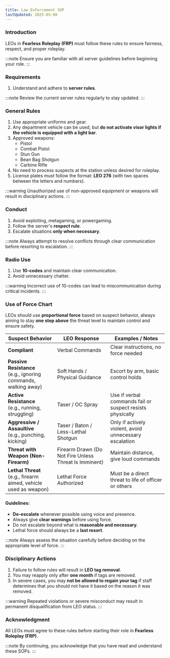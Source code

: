 ```yaml
---
title: Law Enforcement SOP
lastUpdated: 2025-05-08
---
```


### **Introduction**

LEOs in **Fearless Roleplay (FRP)** must follow these rules to ensure fairness, respect, and proper roleplay.

:::note
Ensure you are familiar with all server guidelines before beginning your role.
:::

### **Requirements**

1. Understand and adhere to **server rules**.

:::note
Review the current server rules regularly to stay updated.
:::

### **General Rules**

1. Use appropriate uniforms and gear.
2. Any department vehicle can be used, but **do not activate visor lights if the vehicle is equipped with a light bar**.
3. Approved weapons:
   - Pistol
   - Combat Pistol
   - Stun Gun
   - Bean Bag Shotgun
   - Carbine Rifle
4. No need to process suspects at the station unless desired for roleplay.
5. License plates must follow the format: **LEO 276** (with two spaces between the letters and numbers).

:::warning
Unauthorized use of non-approved equipment or weapons will result in disciplinary actions.
:::

### **Conduct**

1. Avoid exploiting, metagaming, or powergaming.
2. Follow the server's **respect rule**.
3. Escalate situations **only when necessary**.

:::note
Always attempt to resolve conflicts through clear communication before resorting to escalation.
:::

### **Radio Use**

1. Use **10-codes** and maintain clear communication.
2. Avoid unnecessary chatter.

:::warning
Incorrect use of 10-codes can lead to miscommunication during critical incidents.
:::

### **Use of Force Chart**

LEOs should use **proportional force** based on suspect behavior, always aiming to stay **one step above** the threat level to maintain control and ensure safety.

| **Suspect Behavior**                                                 | **LEO Response**                                      | **Examples / Notes**                                      |
| -------------------------------------------------------------------- | ----------------------------------------------------- | --------------------------------------------------------- |
| **Compliant**                                                        | Verbal Commands                                       | Clear instructions, no force needed                       |
| **Passive Resistance**<br />(e.g., ignoring commands, walking away)  | Soft Hands / Physical Guidance                        | Escort by arm, basic control holds                        |
| **Active Resistance**<br />(e.g., running, struggling)               | Taser / OC Spray                                      | Use if verbal commands fail or suspect resists physically |
| **Aggressive / Assaultive**<br />(e.g., punching, kicking)           | Taser / Baton / Less-Lethal Shotgun                   | Only if actively violent, avoid unnecessary escalation    |
| **Threat with Weapon (Non-Firearm)**                                 | Firearm Drawn (Do Not Fire Unless Threat Is Imminent) | Maintain distance, give loud commands                     |
| **Lethal Threat**<br />(e.g., firearm aimed, vehicle used as weapon) | Lethal Force Authorized                               | Must be a direct threat to life of officer or others      |

#### **Guidelines:**

- **De-escalate** whenever possible using voice and presence.
- Always give **clear warnings** before using force.
- Do not escalate beyond what is **reasonable and necessary**.
- Lethal force should always be a **last resort**.

:::note
Always assess the situation carefully before deciding on the appropriate level of force.
:::

### **Disciplinary Actions**

1. Failure to follow rules will result in **LEO tag removal**.
2. You may reapply only after **one month** if tags are removed.
3. In severe cases, you may **not be allowed to regain your tag** if staff determines that you should not have it based on the reason it was removed.

:::warning
Repeated violations or severe misconduct may result in permanent disqualification from LEO status.
:::

### **Acknowledgment**

All LEOs must agree to these rules before starting their role in **Fearless Roleplay (FRP)**.

:::note
By continuing, you acknowledge that you have read and understand these SOPs.
:::
